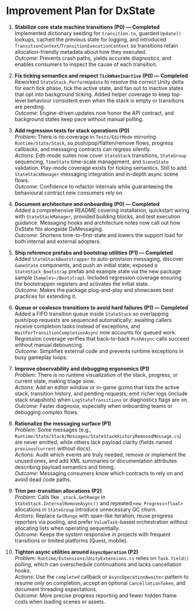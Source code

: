 # Improvement Plan for DxState

1. **Stabilize core state machine transitions (P0) — Completed**  
   Implemented dictionary seeding for `transition.to`, guarded `Update()` lookups, cached the previous state for logging, and introduced `TransitionContext`/`TransitionExecutionContext` so transitions retain allocation-friendly metadata about how they executed.  
   *Outcome*: Prevents crash paths, yields accurate diagnostics, and enables consumers to inspect the cause of each transition.

2. **Fix ticking semantics and respect `TickWhenInactive` (P0) — Completed**  
   Reworked `StateStack.PerformUpdate` to resolve the correct Unity delta for each tick phase, tick the active state, and fan out to inactive states that opt into background ticking. Added helper coverage to keep top-level behaviour consistent even when the stack is empty or transitions are pending.  
   *Outcome*: Engine-driven updates now honor the API contract, and background states keep pace without manual polling.

3. **Add regression tests for stack operations (P0)**  
   *Problem*: There is no coverage in `Tests/EditMode` mirroring `Runtime/State/Stack`, so push/pop/flatten/remove flows, progress callbacks, and messaging contracts can regress silently.  
   *Actions*: Edit-mode suites now cover `StateStack` transitions, `StateGroup` sequencing, `TimeState` time-scale management, and `SceneState` validation. Play-mode coverage exists for ticking semantics. Still to add: `StateStackManager` messaging integration and in-depth async scene flows.  
   *Outcome*: Confidence to refactor internals while guaranteeing the behavioural contract new consumers rely on.

4. **Document architecture and onboarding (P0) — Completed**  
   Added a comprehensive README covering installation, quickstart wiring with `StateStackManager`, provided building blocks, and test execution guidance. Messaging hooks and architecture notes now call out how DxState fits alongside DxMessaging.  
   *Outcome*: Shortens time-to-first-state and lowers the support load for both internal and external adopters.

5. **Ship reference prefabs and bootstrap utilities (P1) — Completed**  
   Added `StateStackBootstrapper` to auto-provision messaging, discover `GameState` components, and push an initial state; exposed a `StateStack_Bootstrap` prefab and example state via the new package sample (`Samples~/Bootstrap`). Included regression coverage ensuring the bootstrapper registers and activates the initial state.  
   *Outcome*: Makes the package plug-and-play and showcases best practices for extending it.

6. **Queue or coalesce transitions to avoid hard failures (P1) — Completed**  
   Added a FIFO transition queue inside `StateStack` so overlapping push/pop requests are sequenced automatically; awaiting callers receive completion tasks instead of exceptions, and `WaitForTransitionCompletionAsync` now accounts for queued work. Regression coverage verifies that back-to-back `PushAsync` calls succeed without manual debouncing.  
   *Outcome*: Simplifies external code and prevents runtime exceptions in busy gameplay loops.

7. **Improve observability and debugging ergonomics (P1)**  
   *Problem*: There is no runtime visualization of the stack, progress, or current state, making triage slow.  
   *Actions*: Add an editor window or in-game gizmo that lists the active stack, transition history, and pending requests; emit richer logs (include stack snapshots) when `LogStateTransitions` or diagnostics flags are on.  
   *Outcome*: Faster diagnosis, especially when onboarding teams or debugging complex flows.

8. **Rationalize the messaging surface (P1)**  
   *Problem*: Some messages (e.g., `Runtime/State/Stack/Messages/StateStackHistoryRemovedMessage.cs`) are never emitted, while others lack payload clarity (fields named `previous`/`current` without docs).  
   *Actions*: Audit which events are truly needed, remove or implement the unused ones, and add XML summaries or documentation attributes describing payload semantics and timing.  
   *Outcome*: Messaging consumers know which contracts to rely on and avoid dead code paths.

9. **Trim per-transition allocations (P2)**  
   *Problem*: Calls like `_stack.GetRange` in `StateStack.InternalRemoveAsync()` and repeated `new Progress<float>` allocations in `StateGroup` introduce unnecessary GC churn.  
   *Actions*: Replace `GetRange` with span-like iteration, reuse progress reporters via pooling, and prefer `ValueTask`-based orchestration without allocating lists when operating sequentially.  
   *Outcome*: Keeps the system responsive in projects with frequent transitions or limited platforms (Quest, mobile).

10. **Tighten async utilities around `AsyncOperation` (P2)**  
   *Problem*: `Runtime/Extensions/UnityExtensions.cs` relies on `Task.Yield()` polling, which can overschedule continuations and lacks cancellation hooks.  
   *Actions*: Use the `completed` callback or `AsyncOperationAwaiter` pattern to resume only on completion, accept an optional `CancellationToken`, and document threading expectations.  
   *Outcome*: More precise progress reporting and fewer hidden frame costs when loading scenes or assets.
